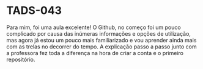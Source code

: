# TADS-043
Para mim, foi uma aula excelente! O Github, no começo foi um pouco complicado por causa das inúmeras informações e opções de utilização, mas agora já estou um pouco mais familiarizado e vou aprender ainda mais com as trelas no decorrer do tempo.
A explicação passo a passo junto com a professora fez toda a diferença na hora de criar a conta e o primeiro repositório.
